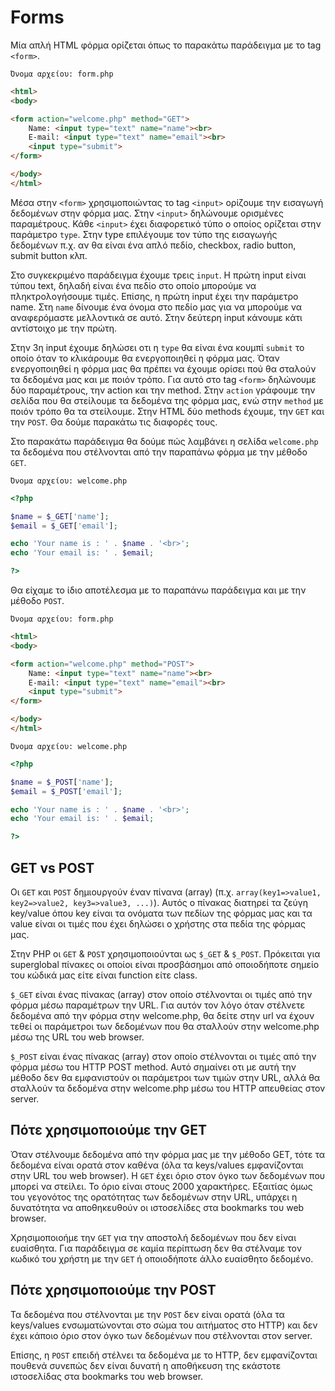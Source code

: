 # Forms 

Μία απλή HTML φόρμα ορίζεται όπως το παρακάτω παράδειγμα με το tag `<form>`. 

`Όνομα αρχείου: form.php`
```html
<html>
<body>

<form action="welcome.php" method="GET">
    Name: <input type="text" name="name"><br>
    E-mail: <input type="text" name="email"><br>
    <input type="submit">
</form>

</body>
</html> 
```

Μέσα στην `<form>` χρησιμοποιώντας το tag `<input>` ορίζουμε την εισαγωγή δεδομένων στην φόρμα μας.
Στην `<input>` δηλώνουμε ορισμένες παραμέτρους. Κάθε `<input>` έχει διαφορετικό τύπο ο οποίος ορίζεται στην παράμετρο `type`. Στην type επιλέγουμε τον τύπο της εισαγωγής δεδομένων π.χ. αν θα είναι ένα απλό πεδίο, checkbox, radio button, submit button κλπ. 

Στο συγκεκριμένο παράδειγμα έχουμε τρεις `input`. Η πρώτη input είναι τύπου text, δηλαδή είναι ένα πεδίο στο οποίο μπορούμε να πληκτρολογήσουμε τιμές. Επίσης, η πρώτη input έχει την παράμετρο name. Στη `name` δίνουμε ένα όνομα στο πεδίο μας για να μπορούμε να αναφερόμαστε μελλοντικά σε αυτό. Στην δεύτερη input κάνουμε κάτι αντίστοιχο με την πρώτη. 

Στην 3η input έχουμε δηλώσει οτι η `type` θα είναι ένα κουμπί `submit` το οποίο όταν το κλικάρουμε θα ενεργοποιηθεί η φόρμα μας. Όταν ενεργοποιηθεί η φόρμα μας θα πρέπει να έχουμε ορίσει πού θα σταλούν τα δεδομένα μας και με ποιόν τρόπο. Για αυτό στο tag `<form>` δηλώνουμε δύο παραμέτρους, την action και την method. Στην `action` γράφουμε την σελίδα που θα στείλουμε τα δεδομένα της φόρμα μας, ενώ στην `method` με ποιόν τρόπο θα τα στείλουμε. Στην HTML δύο methods έχουμε, την `GET` και την `POST`. Θα δούμε παρακάτω τις διαφορές τους. 

Στο παρακάτω παράδειγμα θα δούμε πώς λαμβάνει η σελίδα `welcome.php` τα δεδομένα που στέλνονται από την παραπάνω φόρμα με την μέθοδο `GET`.

`Όνομα αρχείου: welcome.php`
```php
<?php

$name = $_GET['name'];
$email = $_GET['email'];

echo 'Your name is : ' . $name . '<br>';
echo 'Your email is: ' . $email;

?>
```

Θα είχαμε το ίδιο αποτέλεσμα με το παραπάνω παράδειγμα και με την μέθοδο `POST`.

`Όνομα αρχείου: form.php`
```html
<html>
<body>

<form action="welcome.php" method="POST">
    Name: <input type="text" name="name"><br>
    E-mail: <input type="text" name="email"><br>
    <input type="submit">
</form>

</body>
</html> 
```


`Όνομα αρχείου: welcome.php`
```php
<?php

$name = $_POST['name'];
$email = $_POST['email'];

echo 'Your name is : ' . $name . '<br>';
echo 'Your email is: ' . $email;

?>
```

## GET vs POST

Οι `GET` και `POST` δημιουργούν έναν πίνανα (array) (π.χ. `array(key1=>value1, key2=>value2, key3=>value3, ...)`). Αυτός ο πίνακας διατηρεί τα ζεύγη key/value όπου key είναι τα ονόματα των πεδίων της φόρμας μας και τα value είναι οι τιμές που έχει δηλώσει ο χρήστης στα πεδία της φόρμας μας.

Στην PHP οι `GET` & `POST` χρησιμοποιούνται ως `$_GET` & `$_POST`. Πρόκειται για superglobal πίνακες οι οποίοι είναι προσβάσημοι από οποιοδήποτε σημείο του κώδικά μας είτε είναι function είτε class. 

`$_GET` είναι ένας πίνακας (array) στον οποίο στέλνονται οι τιμές από την φόρμα μέσω παραμέτρων την URL. Για αυτόν τον λόγο όταν στέλνετε δεδομένα από την φόρμα στην welcome.php, θα δείτε στην url να έχουν τεθεί οι παράμετροι των δεδομένων που θα σταλλούν στην welcome.php μέσω της URL του web browser.

`$_POST` είναι ένας πίνακας (array) στον οποίο στέλνονται οι τιμές από την φόρμα μέσω του HTTP POST method. Αυτό σημαίνει οτι με αυτή την μέθοδο δεν θα εμφανιστούν οι παράμετροι των τιμών στην URL, αλλά θα σταλλούν τα δεδομένα στην welcome.php μέσω του HTTP απευθείας στον server.


## Πότε χρησιμοποιούμε την GET
Όταν στέλνουμε δεδομένα από την φόρμα μας με την μέθοδο GET, τότε τα δεδομένα είναι ορατά στον καθένα (όλα τα keys/values εμφανίζονται στην URL του web browser). Η `GET` έχει όριο στον όγκο των δεδομένων που μπορεί να στείλει. Το όριο είναι στους 2000 χαρακτήρες. Εξαιτίας όμως του γεγονότος της ορατότητας των δεδομένων στην URL, υπάρχει η δυνατότητα να αποθηκευθούν οι ιστοσελίδες στα bookmarks του web browser.

Χρησιμοποιοήμε την `GET` για την αποστολή δεδομένων που δεν είναι ευαίσθητα. Για παράδειγμα σε καμία περίπτωση δεν θα στέλναμε τον κωδικό του χρήστη με την `GET` ή οποιοδήποτε άλλο ευαίσθητο δεδομένο.

## Πότε χρησιμοποιούμε την POST
Τα δεδομένα που στέλνονται με την `POST` δεν είναι ορατά (όλα τα keys/values ενσωματώνονται στο σώμα του αιτήματος στο HTTP) και δεν έχει κάποιο όριο στον όγκο των δεδομένων που στέλνονται στον server.

Επίσης, η `POST` επειδή στέλνει τα δεδομένα με το HTTP, δεν εμφανίζονται πουθενά συνεπώς δεν είναι δυνατή η αποθήκευση της εκάστοτε ιστοσελίδας στα bookmarks του web browser.
